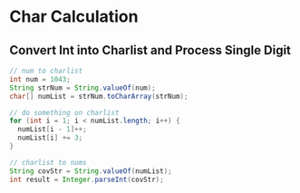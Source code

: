 # Char Calculation
## Convert Int into Charlist and Process Single Digit

```java
// num to charlist
int num = 1043;
String strNum = String.valueOf(num);
char[] numList = strNum.toCharArray(strNum);

// do something on charlist
for (int i = 1; i < numList.length; i++) {
  numList[i - 1]++; 
  numList[i] += 3;
}

// charlist to nums
String covStr = String.valueOf(numList);
int result = Integer.parseInt(covStr);
```

